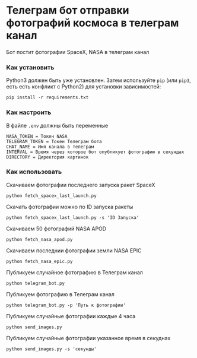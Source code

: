 # Телеграм бот отправки фотографий космоса в телеграм канал

Бот постит фотографии SpaceX, NASA в телеграм канал

### Как установить

Python3 должен быть уже установлен. 
Затем используйте `pip` (или `pip3`, есть есть конфликт с Python2) для установки зависимостей:
```
pip install -r requirements.txt
```

### Как настроить

В файле ```.env``` должны быть переменные

```
NASA_TOKEN = Токен NASA
TELEGRAM_TOKEN = Токен Телеграм бота
CHAT_NAME = Имя канала в телеграм
INTERVAL = Время через которое бот опубликует фотографию в секундах
DIRECTORY = Директория картинок
```

### Как использовать

Скачиваем фотографии последнего запуска ракет SpaceX

```python fetch_spacex_last_launсh.py``` 

Скачать фотографии можно по ID запуска ракеты

```python fetch_spacex_last_launсh.py -s 'ID Запуска'``` 

Скачиваем 50 фотографий NASA APOD

```python fetch_nasa_apod.py```

Скачиваем последнии фотографии земли NASA EPIC

```python fetch_nasa_epic.py```

Публикуем случайное фотографию в Телеграм канал

```python telegram_bot.py```

Публикуем фотографию в Телеграм канал

```python telegram_bot.py -p 'Путь к фотографии'```

Публикуем случайные фотографии каждые 4 часа 

```python send_images.py```

Публикуем случайные фотографии указанное время в секуднах

```python send_images.py -s 'секунды'``` 